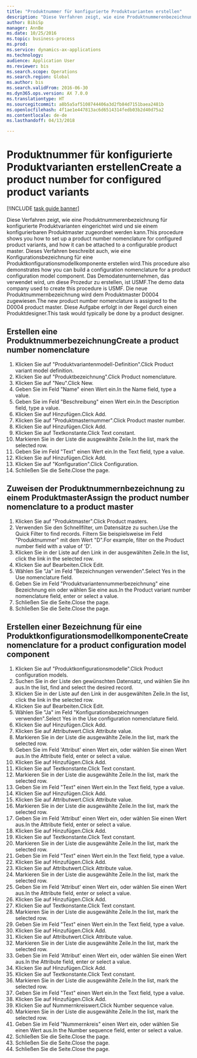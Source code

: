```yaml
--- 
title: "Produktnummer für konfigurierte Produktvarianten erstellen"
description: "Diese Verfahren zeigt, wie eine Produktnummerenbezeichnung für konfigurierte Produktvarianten eingerichtet wird und sie einem konfigurierbaren Produktmaster zugeordnet werden kann."
author: BibiSp
manager: AnnBe
ms.date: 10/25/2016
ms.topic: business-process
ms.prod: 
ms.service: dynamics-ax-applications
ms.technology: 
audience: Application User
ms.reviewer: bis
ms.search.scope: Operations
ms.search.region: Global
ms.author: bis
ms.search.validFrom: 2016-06-30
ms.dyn365.ops.version: AX 7.0.0
ms.translationtype: HT
ms.sourcegitcommit: a8b5a5af5108744406a3d2fb84d7151baea2481b
ms.openlocfilehash: 4f1ae1e447813ac6d6514314fedb03b2d40d75a2
ms.contentlocale: de-de
ms.lasthandoff: 04/13/2018

---
```

# <a name="create-a-product-number-for-configured-product-variants"></a><span data-ttu-id="009c5-103">Produktnummer für konfigurierte Produktvarianten erstellen</span><span class="sxs-lookup"><span data-stu-id="009c5-103">Create a product number for configured product variants</span></span>

[!INCLUDE [task guide banner](../../includes/task-guide-banner.md)]

<span data-ttu-id="009c5-104">Diese Verfahren zeigt, wie eine Produktnummerenbezeichnung für konfigurierte Produktvarianten eingerichtet wird und sie einem konfigurierbaren Produktmaster zugeordnet werden kann.</span><span class="sxs-lookup"><span data-stu-id="009c5-104">This procedure shows you how to set up a product number nomenclature for configured product variants, and how it can be attached to a configurable product master.</span></span> <span data-ttu-id="009c5-105">Dieses Verfahren beschreibt auch, wie eine Konfigurationsbezeichnung für eine Produktkonfigurationsmodellkomponente erstellen wird.</span><span class="sxs-lookup"><span data-stu-id="009c5-105">This procedure also demonstrates how you can build a configuration nomenclature for a product configuration model component.</span></span> <span data-ttu-id="009c5-106">Das Demodatenunternehmen, das verwendet wird, um diese Prozedur zu erstellen, ist USMF.</span><span class="sxs-lookup"><span data-stu-id="009c5-106">The demo data company used to create this procedure is USMF.</span></span> <span data-ttu-id="009c5-107">Die neue Produktnummernbezeichnung wird dem Produktmaster D0004 zugewiesen.</span><span class="sxs-lookup"><span data-stu-id="009c5-107">The new product number nomenclature is assigned to the D0004 product master.</span></span> <span data-ttu-id="009c5-108">Diese Aufgabe erfolgt in der Regel durch einen Produktdesigner.</span><span class="sxs-lookup"><span data-stu-id="009c5-108">This task would typically be done by a product designer.</span></span>


## <a name="create-a-product-number-nomenclature"></a><span data-ttu-id="009c5-109">Erstellen eine Produktnummerbezeichnung</span><span class="sxs-lookup"><span data-stu-id="009c5-109">Create a product number nomenclature</span></span>
1. <span data-ttu-id="009c5-110">Klicken Sie auf "Produktvariantenmodell-Definition".</span><span class="sxs-lookup"><span data-stu-id="009c5-110">Click Product variant model definition.</span></span>
2. <span data-ttu-id="009c5-111">Klicken Sie auf "Produktbezeichnung".</span><span class="sxs-lookup"><span data-stu-id="009c5-111">Click Product nomenclature.</span></span>
3. <span data-ttu-id="009c5-112">Klicken Sie auf "Neu".</span><span class="sxs-lookup"><span data-stu-id="009c5-112">Click New.</span></span>
4. <span data-ttu-id="009c5-113">Geben Sie im Feld "Name" einen Wert ein.</span><span class="sxs-lookup"><span data-stu-id="009c5-113">In the Name field, type a value.</span></span>
5. <span data-ttu-id="009c5-114">Geben Sie im Feld "Beschreibung" einen Wert ein.</span><span class="sxs-lookup"><span data-stu-id="009c5-114">In the Description field, type a value.</span></span>
6. <span data-ttu-id="009c5-115">Klicken Sie auf Hinzufügen.</span><span class="sxs-lookup"><span data-stu-id="009c5-115">Click Add.</span></span>
7. <span data-ttu-id="009c5-116">Klicken Sie auf "Produktmasternummer".</span><span class="sxs-lookup"><span data-stu-id="009c5-116">Click Product master number.</span></span>
8. <span data-ttu-id="009c5-117">Klicken Sie auf Hinzufügen.</span><span class="sxs-lookup"><span data-stu-id="009c5-117">Click Add.</span></span>
9. <span data-ttu-id="009c5-118">Klicken Sie auf Textkonstante.</span><span class="sxs-lookup"><span data-stu-id="009c5-118">Click Text constant.</span></span>
10. <span data-ttu-id="009c5-119">Markieren Sie in der Liste die ausgewählte Zeile.</span><span class="sxs-lookup"><span data-stu-id="009c5-119">In the list, mark the selected row.</span></span>
11. <span data-ttu-id="009c5-120">Geben Sie im Feld "Text" einen Wert ein.</span><span class="sxs-lookup"><span data-stu-id="009c5-120">In the Text field, type a value.</span></span>
12. <span data-ttu-id="009c5-121">Klicken Sie auf Hinzufügen.</span><span class="sxs-lookup"><span data-stu-id="009c5-121">Click Add.</span></span>
13. <span data-ttu-id="009c5-122">Klicken Sie auf "Konfiguration".</span><span class="sxs-lookup"><span data-stu-id="009c5-122">Click Configuration.</span></span>
14. <span data-ttu-id="009c5-123">Schließen Sie die Seite.</span><span class="sxs-lookup"><span data-stu-id="009c5-123">Close the page.</span></span>

## <a name="assign-the-product-number-nomenclature-to-a-product-master"></a><span data-ttu-id="009c5-124">Zuweisen der Produktnummernbezeichnung zu einem Produktmaster</span><span class="sxs-lookup"><span data-stu-id="009c5-124">Assign the product number nomenclature to a product master</span></span>
1. <span data-ttu-id="009c5-125">Klicken Sie auf "Produktmaster".</span><span class="sxs-lookup"><span data-stu-id="009c5-125">Click Product masters.</span></span>
2. <span data-ttu-id="009c5-126">Verwenden Sie den Schnellfilter, um Datensätze zu suchen.</span><span class="sxs-lookup"><span data-stu-id="009c5-126">Use the Quick Filter to find records.</span></span> <span data-ttu-id="009c5-127">Filtern Sie beispielsweise im Feld "Produktnummer" mit dem Wert "D".</span><span class="sxs-lookup"><span data-stu-id="009c5-127">For example, filter on the Product number field with a value of 'D'.</span></span>
3. <span data-ttu-id="009c5-128">Klicken Sie in der Liste auf den Link in der ausgewählten Zeile.</span><span class="sxs-lookup"><span data-stu-id="009c5-128">In the list, click the link in the selected row.</span></span>
4. <span data-ttu-id="009c5-129">Klicken Sie auf Bearbeiten.</span><span class="sxs-lookup"><span data-stu-id="009c5-129">Click Edit.</span></span>
5. <span data-ttu-id="009c5-130">Wählen Sie "Ja" im Feld "Bezeichnungen verwenden".</span><span class="sxs-lookup"><span data-stu-id="009c5-130">Select Yes in the Use nomenclature field.</span></span>
6. <span data-ttu-id="009c5-131">Geben Sie im Feld "Produktvariantennummerbezeichnung" eine Bezeichnung ein oder wählen Sie eine aus.</span><span class="sxs-lookup"><span data-stu-id="009c5-131">In the Product variant number nomenclature field, enter or select a value.</span></span>
7. <span data-ttu-id="009c5-132">Schließen Sie die Seite.</span><span class="sxs-lookup"><span data-stu-id="009c5-132">Close the page.</span></span>
8. <span data-ttu-id="009c5-133">Schließen Sie die Seite.</span><span class="sxs-lookup"><span data-stu-id="009c5-133">Close the page.</span></span>

## <a name="create-nomenclature-for-a-product-configuration-model-component"></a><span data-ttu-id="009c5-134">Erstellen einer Bezeichnung für eine Produktkonfigurationsmodellkomponente</span><span class="sxs-lookup"><span data-stu-id="009c5-134">Create nomenclature for a product configuration model component</span></span>
1. <span data-ttu-id="009c5-135">Klicken Sie auf "Produktkonfigurationsmodelle".</span><span class="sxs-lookup"><span data-stu-id="009c5-135">Click Product configuration models.</span></span>
2. <span data-ttu-id="009c5-136">Suchen Sie in der Liste den gewünschten Datensatz, und wählen Sie ihn aus.</span><span class="sxs-lookup"><span data-stu-id="009c5-136">In the list, find and select the desired record.</span></span>
3. <span data-ttu-id="009c5-137">Klicken Sie in der Liste auf den Link in der ausgewählten Zeile.</span><span class="sxs-lookup"><span data-stu-id="009c5-137">In the list, click the link in the selected row.</span></span>
4. <span data-ttu-id="009c5-138">Klicken Sie auf Bearbeiten.</span><span class="sxs-lookup"><span data-stu-id="009c5-138">Click Edit.</span></span>
5. <span data-ttu-id="009c5-139">Wählen Sie "Ja" im Feld "Konfigurationsbezeichnungen verwenden".</span><span class="sxs-lookup"><span data-stu-id="009c5-139">Select Yes in the Use configuration nomenclature field.</span></span>
6. <span data-ttu-id="009c5-140">Klicken Sie auf Hinzufügen.</span><span class="sxs-lookup"><span data-stu-id="009c5-140">Click Add.</span></span>
7. <span data-ttu-id="009c5-141">Klicken Sie auf Attributwert.</span><span class="sxs-lookup"><span data-stu-id="009c5-141">Click Attribute value.</span></span>
8. <span data-ttu-id="009c5-142">Markieren Sie in der Liste die ausgewählte Zeile.</span><span class="sxs-lookup"><span data-stu-id="009c5-142">In the list, mark the selected row.</span></span>
9. <span data-ttu-id="009c5-143">Geben Sie im Feld 'Attribut' einen Wert ein, oder wählen Sie einen Wert aus.</span><span class="sxs-lookup"><span data-stu-id="009c5-143">In the Attribute field, enter or select a value.</span></span>
10. <span data-ttu-id="009c5-144">Klicken Sie auf Hinzufügen.</span><span class="sxs-lookup"><span data-stu-id="009c5-144">Click Add.</span></span>
11. <span data-ttu-id="009c5-145">Klicken Sie auf Textkonstante.</span><span class="sxs-lookup"><span data-stu-id="009c5-145">Click Text constant.</span></span>
12. <span data-ttu-id="009c5-146">Markieren Sie in der Liste die ausgewählte Zeile.</span><span class="sxs-lookup"><span data-stu-id="009c5-146">In the list, mark the selected row.</span></span>
13. <span data-ttu-id="009c5-147">Geben Sie im Feld "Text" einen Wert ein.</span><span class="sxs-lookup"><span data-stu-id="009c5-147">In the Text field, type a value.</span></span>
14. <span data-ttu-id="009c5-148">Klicken Sie auf Hinzufügen.</span><span class="sxs-lookup"><span data-stu-id="009c5-148">Click Add.</span></span>
15. <span data-ttu-id="009c5-149">Klicken Sie auf Attributwert.</span><span class="sxs-lookup"><span data-stu-id="009c5-149">Click Attribute value.</span></span>
16. <span data-ttu-id="009c5-150">Markieren Sie in der Liste die ausgewählte Zeile.</span><span class="sxs-lookup"><span data-stu-id="009c5-150">In the list, mark the selected row.</span></span>
17. <span data-ttu-id="009c5-151">Geben Sie im Feld 'Attribut' einen Wert ein, oder wählen Sie einen Wert aus.</span><span class="sxs-lookup"><span data-stu-id="009c5-151">In the Attribute field, enter or select a value.</span></span>
18. <span data-ttu-id="009c5-152">Klicken Sie auf Hinzufügen.</span><span class="sxs-lookup"><span data-stu-id="009c5-152">Click Add.</span></span>
19. <span data-ttu-id="009c5-153">Klicken Sie auf Textkonstante.</span><span class="sxs-lookup"><span data-stu-id="009c5-153">Click Text constant.</span></span>
20. <span data-ttu-id="009c5-154">Markieren Sie in der Liste die ausgewählte Zeile.</span><span class="sxs-lookup"><span data-stu-id="009c5-154">In the list, mark the selected row.</span></span>
21. <span data-ttu-id="009c5-155">Geben Sie im Feld "Text" einen Wert ein.</span><span class="sxs-lookup"><span data-stu-id="009c5-155">In the Text field, type a value.</span></span>
22. <span data-ttu-id="009c5-156">Klicken Sie auf Hinzufügen.</span><span class="sxs-lookup"><span data-stu-id="009c5-156">Click Add.</span></span>
23. <span data-ttu-id="009c5-157">Klicken Sie auf Attributwert.</span><span class="sxs-lookup"><span data-stu-id="009c5-157">Click Attribute value.</span></span>
24. <span data-ttu-id="009c5-158">Markieren Sie in der Liste die ausgewählte Zeile.</span><span class="sxs-lookup"><span data-stu-id="009c5-158">In the list, mark the selected row.</span></span>
25. <span data-ttu-id="009c5-159">Geben Sie im Feld 'Attribut' einen Wert ein, oder wählen Sie einen Wert aus.</span><span class="sxs-lookup"><span data-stu-id="009c5-159">In the Attribute field, enter or select a value.</span></span>
26. <span data-ttu-id="009c5-160">Klicken Sie auf Hinzufügen.</span><span class="sxs-lookup"><span data-stu-id="009c5-160">Click Add.</span></span>
27. <span data-ttu-id="009c5-161">Klicken Sie auf Textkonstante.</span><span class="sxs-lookup"><span data-stu-id="009c5-161">Click Text constant.</span></span>
28. <span data-ttu-id="009c5-162">Markieren Sie in der Liste die ausgewählte Zeile.</span><span class="sxs-lookup"><span data-stu-id="009c5-162">In the list, mark the selected row.</span></span>
29. <span data-ttu-id="009c5-163">Geben Sie im Feld "Text" einen Wert ein.</span><span class="sxs-lookup"><span data-stu-id="009c5-163">In the Text field, type a value.</span></span>
30. <span data-ttu-id="009c5-164">Klicken Sie auf Hinzufügen.</span><span class="sxs-lookup"><span data-stu-id="009c5-164">Click Add.</span></span>
31. <span data-ttu-id="009c5-165">Klicken Sie auf Attributwert.</span><span class="sxs-lookup"><span data-stu-id="009c5-165">Click Attribute value.</span></span>
32. <span data-ttu-id="009c5-166">Markieren Sie in der Liste die ausgewählte Zeile.</span><span class="sxs-lookup"><span data-stu-id="009c5-166">In the list, mark the selected row.</span></span>
33. <span data-ttu-id="009c5-167">Geben Sie im Feld 'Attribut' einen Wert ein, oder wählen Sie einen Wert aus.</span><span class="sxs-lookup"><span data-stu-id="009c5-167">In the Attribute field, enter or select a value.</span></span>
34. <span data-ttu-id="009c5-168">Klicken Sie auf Hinzufügen.</span><span class="sxs-lookup"><span data-stu-id="009c5-168">Click Add.</span></span>
35. <span data-ttu-id="009c5-169">Klicken Sie auf Textkonstante.</span><span class="sxs-lookup"><span data-stu-id="009c5-169">Click Text constant.</span></span>
36. <span data-ttu-id="009c5-170">Markieren Sie in der Liste die ausgewählte Zeile.</span><span class="sxs-lookup"><span data-stu-id="009c5-170">In the list, mark the selected row.</span></span>
37. <span data-ttu-id="009c5-171">Geben Sie im Feld "Text" einen Wert ein.</span><span class="sxs-lookup"><span data-stu-id="009c5-171">In the Text field, type a value.</span></span>
38. <span data-ttu-id="009c5-172">Klicken Sie auf Hinzufügen.</span><span class="sxs-lookup"><span data-stu-id="009c5-172">Click Add.</span></span>
39. <span data-ttu-id="009c5-173">Klicken Sie auf Nummernkreiswert.</span><span class="sxs-lookup"><span data-stu-id="009c5-173">Click Number sequence value.</span></span>
40. <span data-ttu-id="009c5-174">Markieren Sie in der Liste die ausgewählte Zeile.</span><span class="sxs-lookup"><span data-stu-id="009c5-174">In the list, mark the selected row.</span></span>
41. <span data-ttu-id="009c5-175">Geben Sie im Feld "Nummernkreis" einen Wert ein, oder wählen Sie einen Wert aus.</span><span class="sxs-lookup"><span data-stu-id="009c5-175">In the Number sequence field, enter or select a value.</span></span>
42. <span data-ttu-id="009c5-176">Schließen Sie die Seite.</span><span class="sxs-lookup"><span data-stu-id="009c5-176">Close the page.</span></span>
43. <span data-ttu-id="009c5-177">Schließen Sie die Seite.</span><span class="sxs-lookup"><span data-stu-id="009c5-177">Close the page.</span></span>
44. <span data-ttu-id="009c5-178">Schließen Sie die Seite.</span><span class="sxs-lookup"><span data-stu-id="009c5-178">Close the page.</span></span>


